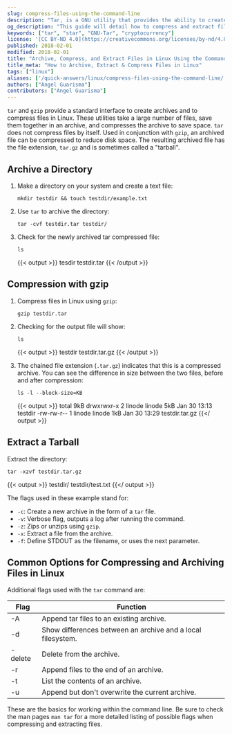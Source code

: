 ```yaml
---
slug: compress-files-using-the-command-line
description: "Tar, is a GNU utility that provides the ability to create tar archives, extract and compress files in Linux. Check out our step-by-step guide here"
og_description: "This guide will detail how to compress and extract files using tar on the Unix filesystem"
keywords: ["tar", "star", "GNU-Tar", "cryptocurrency"]
license: '[CC BY-ND 4.0](https://creativecommons.org/licenses/by-nd/4.0)'
published: 2018-02-01
modified: 2018-02-01
title: "Archive, Compress, and Extract Files in Linux Using the Command Line"
title_meta: "How to Archive, Extract & Compress Files in Linux"
tags: ["linux"]
aliases: ['/quick-answers/linux/compress-files-using-the-command-line/']
authors: ["Angel Guarisma"]
contributors: ["Angel Guarisma"]
---
```


`tar` and `gzip` provide a standard interface to create archives and to compress files in Linux. These utilities take a large number of files, save them together in an archive, and compresses the archive to save space. `tar` does not compress files by itself. Used in conjunction with `gzip`, an archived file can be compressed to reduce disk space. The resulting archived file has the file extension, `tar.gz` and is sometimes called a "tarball".

## Archive a Directory

1.  Make a directory on your system and create a text file:

        mkdir testdir && touch testdir/example.txt

2.  Use `tar` to archive the directory:

        tar -cvf testdir.tar testdir/

3.  Check for the newly archived tar compressed file:

        ls

    {{< output >}}
tesdir  testdir.tar
{{< /output >}}

## Compression with gzip

1.  Compress files in Linux using `gzip`:

        gzip testdir.tar

2.  Checking for the output file will show:

        ls

    {{< output >}}
testdir  testdir.tar.gz
{{< /output >}}

3.  The chained file extension (`.tar.gz`) indicates that this is a compressed archive. You can see the difference in size between the two files, before and after compression:

        ls -l --block-size=KB

    {{< output >}}
total 9kB
drwxrwxr-x 2 linode linode 5kB Jan 30 13:13 testdir
-rw-rw-r-- 1 linode linode 1kB Jan 30 13:29 testdir.tar.gz
{{</ output >}}

## Extract a Tarball

Extract the directory:

    tar -xzvf testdir.tar.gz

{{< output >}}
testdir/
testdir/test.txt
{{</ output >}}

The flags used in these example stand for:

* `-c`: Create a new archive in the form of a `tar` file.
* `-v`: Verbose flag, outputs a log after running the command.
* `-z`: Zips or unzips using `gzip`.
* `-x`: Extract a file from the archive.
* `-f`: Define STDOUT as the filename, or uses the next parameter.

## Common Options for Compressing and Archiving Files in Linux

Additional flags used with the `tar` command are:

|Flag   |Function                                                   |
|-------|-----------------------------------------------------------|
|-A     |Append tar files to an existing archive.                   |
|-d     |Show differences between an archive and a local filesystem.|
|-delete|Delete from the archive.                                   |
|-r     |Append files to the end of an archive.                     |
|-t     |List the contents of an archive.                           |
|-u     |Append but don't overwrite the current archive.            |

These are the basics for working within the command line. Be sure to check the man pages `man tar` for a more detailed listing of possible flags when compressing and extracting files.

